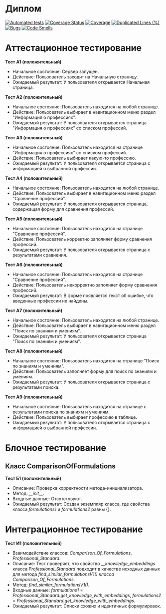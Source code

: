 # Диплом
[![Automated tests](https://github.com/Chifir31/diplom/actions/workflows/run_tests.yml/badge.svg)](https://github.com/Chifir31/diplom/actions/workflows/run_tests.yml)
[![Coverage Status](https://coveralls.io/repos/github/Chifir31/diplom/badge.svg?branch=master)](https://coveralls.io/github/Chifir31/diplom?branch=master)
[![Coverage](https://sonarcloud.io/api/project_badges/measure?project=Chifir31_diplom&metric=coverage)](https://sonarcloud.io/summary/new_code?id=Chifir31_diplom)
[![Duplicated Lines (%)](https://sonarcloud.io/api/project_badges/measure?project=Chifir31_diplom&metric=duplicated_lines_density)](https://sonarcloud.io/summary/new_code?id=Chifir31_diplom)
[![Bugs](https://sonarcloud.io/api/project_badges/measure?project=Chifir31_diplom&metric=bugs)](https://sonarcloud.io/summary/new_code?id=Chifir31_diplom)
[![Code Smells](https://sonarcloud.io/api/project_badges/measure?project=Chifir31_diplom&metric=code_smells)](https://sonarcloud.io/summary/new_code?id=Chifir31_diplom)

# Аттестационное тестирование
**Тест А1 (положительный)**
- Начальное состояние: Сервер запущен.
- Действие: Пользователь заходит на Начальную страницу.
- Ожидаемый результат: У пользователя открывается Начальная страница.

**Тест А2 (положительный)**
- Начальное состояние: Пользователь находится на любой странице.
- Действие: Пользователь выбирает в навигационном меню раздел "Информация о профессиях".
- Ожидаемый результат: У пользователя открывается страница "Информация о профессиях" со списком профессий.

**Тест А3 (положительный)**
- Начальное состояние: Пользователь находится на странице "Информация о профессиях" со списком профессий.
- Действие: Пользователь выбирает какую-то профессию.
- Ожидаемый результат: У пользователя открывается страница с информацией о выбранной профессии.

**Тест А4 (положительный)**
- Начальное состояние: Пользователь находится на любой странице.
- Действие: Пользователь выбирает в навигационном меню раздел "Сравнение профессий".
- Ожидаемый результат: У пользователя открывается страница, содержащая форму для сравнения профессий.

**Тест А5 (положительный)**
- Начальное состояние: Пользователь находится на странице "Сравнение профессий".
- Действие: Пользователь корректно заполняет форму сравнения профессий.
- Ожидаемый результат: У пользователя открывается страница с результатами сравнения.

**Тест А6 (положительный)**
- Начальное состояние: Пользователь находится на странице "Сравнение профессий".
- Действие: Пользователь некорректно заполняет форму сравнения профессий.
- Ожидаемый результат: В форме появляется текст об ошибке, что введенные профессии не найдены.

**Тест А7 (положительный)**
- Начальное состояние: Пользователь находится на любой странице.
- Действие: Пользователь выбирает в навигационном меню раздел "Поиск по знаниям и умениям".
- Ожидаемый результат: У пользователя открывается страница "Поиск по знаниям и умениям".

**Тест А8 (положительный)**
- Начальное состояние: Пользователь находится на странице "Поиск по знаниям и умениям".
- Действие:  Пользователь заполняет форму для поиск по знаниям и умениям.
- Ожидаемый результат: У пользователя открывается страница с результатами поиска.

**Тест А9 (положительный)**
- Начальное состояние: Пользователь находится на странице с результатами поиска по знаниям и умениям.
- Действие:  Пользователь выбирает профессию в таблице.
- Ожидаемый результат: У пользователя открывается страница с информацией о выбранной профессии.

# Блочное тестирование

## Класс ComparisonOfFormulations

**Тест Б1 (положительный)**
- Описание: Проверка корректности метода-инициализатора.
- Метод: *\_\_init\_\_*.
- Входные данные: Отсутстувуют.
- Ожидаемый результат: Создан экземпляр класса, где свойства класса *formulations1* и *formulations2* равны {}.

# Интеграционное тестирование

**Тест И1 (положительный)**
- Взаимодействие классов: *Comparison_Of_Formulations*, *Professional_Standard*.
- Описание: Тест проверяет, что свойство *__knowledge_embeddings* класса *Professional_Standard* подходит в качестве исходных данных для метода *find_similar_formulationsV1()  класса *Comparison_Of_Formulations**.
- Метод: *find_similar_formulationsV1()*.
- Входные данные: *formulations1* = *Professional_Standard.get_knowledge_with_embeddings*, *formulations2* = *Professional_Standard.get_knowledge_with_embeddings*.
- Ожидаемый результат: Списки схожих и идентичных формулировок.
